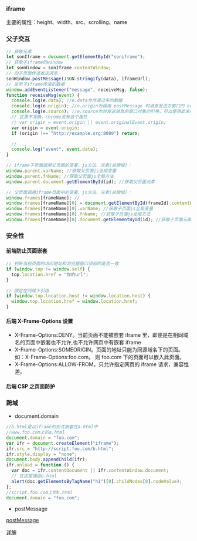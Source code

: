 ### iframe

主要的属性：height、width、src、scrolling、name

### 父子交互

```js
// 获取元素
let sonIframe = document.getElementById("soniframe");
// 获取子iframe的window
let sonWindow = sonIframe.contentWindow;
// 向子页面传递发送消息
sonWindow.postMessage(JSON.stringify(data), iframeUrl);
// 监听子iframe传来的数据
window.addEventListener("message", receiveMsg, false);
function receiveMsg(event) {
  console.log(e.data); //e.data为传递过来的数据
  console.log(e.origin); //e.origin为调用 postMessage 时消息发送方窗口的 origin（域名、协议和端口）
  console.log(e.source); //e.source为对发送消息的窗口对象的引用，可以使用此来在具有不同origin的两个窗口之间建立双向通信
  // 这里不准确，chrome没有这个属性
  // var origin = event.origin || event.originalEvent.origin;
  var origin = event.origin;
  if (origin !== "http://example.org:8080") return;

  // ...
  console.log("event", event.data);
}

// iframe子页面调用父页面的变量、js方法、元素(非跨域)：
window.parent.varName; //获取父页面js全局变量
window.parent.fnName; //获取父页面js全局方法
window.parent.document.getElementById(id); //获取父页面元素

// 父页面调用iframe页面中的变量、js方法、元素(非跨域)：
window.frames[frameName]; //
window.frames[frameName][0] = document.getElementById(frameId).contentWindow;
window.frames[frameName][0].varName; //获取子页面js全局变量
window.frames[frameName][0].fnName; //获取子页面js全局方法
window.frames[frameName][0].document.getElementById(id); //获取子页面元素
```

### 安全性

#### 前端防止页面嵌套

```js
// 判断当前页面的访问地址和浏览器窗口顶部的是否一致
if (window.top != window.self) {
  top.location.href = "你的url";
}

// 限定在同域下引用
if (window.top.location.host != window.location.host) {
  window.top.location.href = window.location.href;
}
```

#### 后端 X-Frame-Options 设置

- X-Frame-Options:DENY。当前页面不能被嵌套 iframe 里，即便是在相同域名的页面中嵌套也不允许,也不允许网页中有嵌套 iframe
- X-Frame-Options:SOMEORIGIN。页面的地址只能为同源域名下的页面。如：X-Frame-Options:foo.com。 则 foo.com 下的页面可以嵌入此页面。
- X-Frame-Options:ALLOW-FROM。只允许指定网页的 iframe 请求，兼容性差。

#### 后端 CSP 之页面防护

### 跨域

- document.domain

```js
//b.html是以iframe的形式嵌套在a.html中
//www.foo.com上的a.html
document.domain = "foo.com";
var ifr = document.createElement("iframe");
ifr.src = "http://script.foo.com/b.html";
ifr.style.display = "none";
document.body.appendChild(ifr);
ifr.onload = function () {
  var doc = ifr.contentDocument || ifr.contentWindow.document;
  // 在这里操纵b.html
  alert(doc.getElementsByTagName("h1")[0].childNodes[0].nodeValue);
};
//script.foo.com上的b.html
document.domain = "foo.com";
```

- postMessage

[postMessage](https://developer.mozilla.org/zh-CN/docs/Web/API/Window/postMessage)

[详解](https://www.cnblogs.com/hq233/p/9849939.html)
